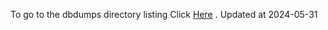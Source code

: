 To go to the dbdumps directory listing Click [Here](https://ipfs.io/ipfs/bafkreiepvl7j3vtrzvjrgekqzhrpa6qtlvatmcdobeu3elsphnyfeu6fky) . Updated at 2024-05-31
